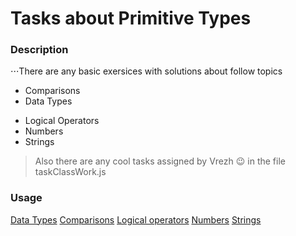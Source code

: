 # Tasks about Primitive Types   

### Description

⋅⋅⋅There are any basic exersices with solutions about follow topics

* Comparisons
* Data Types
+ Logical Operators
+ Numbers
+ Strings

> Also there are any cool tasks assigned by Vrezh :wink: in the file taskClassWork.js
 
### Usage
[Data Types](https://javascript.info/types)
[Comparisons](https://javascript.info/comparison)
[Logical operators](https://javascript.info/logical-operators)
[Numbers](https://javascript.info/number)
[Strings](https://javascript.info/string)